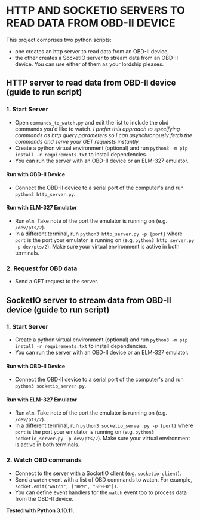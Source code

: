 # HTTP AND SOCKETIO SERVERS TO READ DATA FROM OBD-II DEVICE
This project comprises two python scripts: 
- one creates an http server to read data from an OBD-II device,
- the other creates a SocketIO server to stream data from an OBD-II device.
You can use either of them as your lordship pleases.

## HTTP server to read data from OBD-II device (guide to run script)
### 1. Start Server
- Open `commands_to_watch.py` and edit the list to include the obd commands you'd like to watch. <i>I prefer this approach to specifying commands as http query parameters so I can asynchronously fetch the commands and serve your GET requests instantly.</i>
- Create a python virtual environment (optional) and run `python3 -m pip install -r requirements.txt` to install dependencies.
- You can run the server with an OBD-II device or an ELM-327 emulator.

#### Run with OBD-II Device
- Connect the OBD-II device to a serial port of the computer's and run `python3 http_server.py`.

#### Run with ELM-327 Emulator
- Run `elm`. Take note of the port the emulator is running on (e.g. `/dev/pts/2`).
- In a different terminal, run `python3 http_server.py -p {port}` where `port` is the port your emulator is running on (e.g. `python3 http_server.py -p dev/pts/2`). Make sure your virtual environment is active in both terminals.

### 2. Request for OBD data
- Send a GET request to the server.


## SocketIO server to stream data from OBD-II device (guide to run script)

### 1. Start Server
- Create a python virtual environment (optional) and run `python3 -m pip install -r requirements.txt` to install dependencies.
- You can run the server with an OBD-II device or an ELM-327 emulator.

#### Run with OBD-II Device
- Connect the OBD-II device to a serial port of the computer's and run `python3 socketio_server.py`.

#### Run with ELM-327 Emulator
- Run `elm`. Take note of the port the emulator is running on (e.g. `/dev/pts/2`).
- In a different terminal, run `python3 socketio_server.py -p {port}` where `port` is the port your emulator is running on (e.g. `python3 socketio_server.py -p dev/pts/2`). Make sure your virtual environment is active in both terminals.

### 2. Watch OBD commands
- Connect to the server with a SocketIO client (e.g. `socketio-client`).
- Send a `watch` event with a list of OBD commands to watch. For example, `socket.emit("watch", ["RPM", "SPEED"])`.
- You can define event handlers for the `watch` event too to process data from the OBD-II device.

<b>Tested with Python 3.10.11.</b>